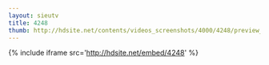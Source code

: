 ```yaml
---
layout: sieutv
title: 4248
thumb: http://hdsite.net/contents/videos_screenshots/4000/4248/preview_360p.mp4.jpg
---
```

{% include iframe src='http://hdsite.net/embed/4248' %}
 
